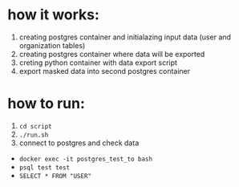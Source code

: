 # how it works:

1. creating postgres container and initialazing input data (user and organization tables)
2. creating postgres container where data will be exported
3. creting python container with data export script
4. export masked data into second postgres container

# how to run:

1. `cd script`
2. `./run.sh`
3. connect to postgres and check data
  - `docker exec -it postgres_test_to bash`
  - `psql test test`
  - `SELECT * FROM "USER"`
